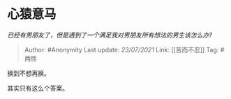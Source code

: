 # 心猿意马
*已经有男朋友了，但是遇到了一个满足我对男朋友所有想法的男生该怎么办?*

> Author: #Anonymity
> Last update: *23/07/2021* 
> Link: [[苦而不忍]]
> Tag: #两性

 
换到不想再换。

其实只有这么个答案。



